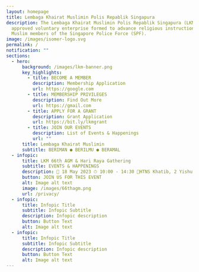 ```yaml
---
layout: homepage
title: Lembaga Khairat Muslimin Polis Repablik Singapura
description: The Lembaga Khairat Muslimin Polis Repablik Singapura (LKM) is an
  approved voluntary enterprise formed to advance religious instruction among
  Muslim members of the Singapore Police Force (SPF).
image: /images/isomer-logo.svg
permalink: /
notification: ""
sections:
  - hero:
      background: /images/lkm-banner.png
      key_highlights:
        - title: BECOME A MEMBER
          description: Membership Application
          url: https://google.com
        - title: MEMBERSHIP PRIVILEGES
          description: Find Out More
          url: https://gmail.com
        - title: APPLY FOR A GRANT
          description: Grant Application
          url: https://bit.ly/lkmgrant
        - title: JOIN OUR EVENTS
          description: List of Events & Happenings
          url: ""
      title: Lembaga Khairat Muslimin
      subtitle: BERIMAN ● BERILMU ● BERAMAL
  - infopic:
      title: LKM 66th AGM & Hari Raya Gathering
      subtitle: EVENTS & HAPPENINGS
      description: 📅 18 May 2023 ⏱ 10:00 - 14:30 📍HTNS Khatib, 2 Yishun Walk S767944
      button: JOIN US FOR THIS EVENT
      alt: Image alt text
      image: /images/66thagm.png
      url: /privacy/
  - infopic:
      title: Infopic Title
      subtitle: Infopic Subtitle
      description: Infopic description
      button: Button Text
      alt: Image alt text
  - infopic:
      title: Infopic Title
      subtitle: Infopic Subtitle
      description: Infopic description
      button: Button Text
      alt: Image alt text
---
```

